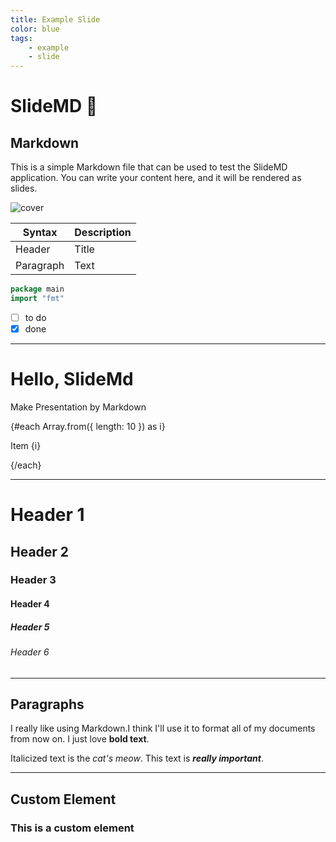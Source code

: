 ```yaml
---
title: Example Slide
color: blue
tags:
    - example
    - slide
---
```


# SlideMD :tada:

## Markdown <!-- .hover:bg-red-500 .bg-blue-200 class:font-light="{true}" -->

This is a simple Markdown file that can be used to test the SlideMD application. You can write your content here, and it will be rendered as slides.

![cover](/lorem.png)

| Syntax      | Description |
| - | - |
| Header      | Title       |
| Paragraph   | Text        |

```go
package main
import "fmt"
```

- [ ] to do
- [x] done

---

# Hello, SlideMd <!-- click="1:.opacity-100.translate-y-0 0:.opacity-0.translate-y-[25px]" .transition-all.duration-500 -->
<!-- split:30% -->

Make Presentation by Markdown

{#each Array.from({ length: 10 }) as i}
 <p>Item {i}</p>
{/each}

---

<!-- class:"!bg-blue-100 dark:!bg-gray-500" -->

# Header 1

## Header 2

### Header 3

#### Header 4

##### Header 5

###### Header 6

---

## Paragraphs

I really like using Markdown.I think I'll use it to format all of my documents from now on.
I just love **bold text**.

Italicized text is the *cat's meow*.
This text is ***really important***.

---

## Custom Element

### This is a custom element
